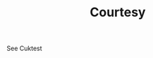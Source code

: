 ---
title: Courtesy
letter: C
permalink: "/definitions/bld-courtesy.html"
body: See Cuktest
published_at: '2018-07-07'
source: Black's Law Dictionary 2nd Ed (1910)
layout: post
---